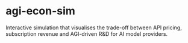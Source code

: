 # agi-econ-sim
Interactive simulation that visualises the trade-off between API pricing, subscription revenue and AGI-driven R&amp;D for AI model providers.
